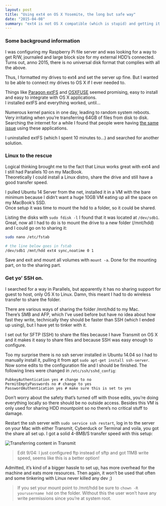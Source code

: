 ```yaml
---
layout: post
title: "Using ext4 on OS X Yosemite, the long but safe way"
date: "2015-04-08"
summary: "ext4 is not OS X compatible (which is stupid) and getting it to work is a big hassle. There are tools but their unsafe. Luckily I found a safer way."
---
```


### Some background information

I was configuring my Raspberry Pi file server and was looking for a way to get R/W, journaled and large block size for my external HDD’s connected.  
Turns out, anno 2015, there is no universal disk format that complies with all the above.

Thus, I formatted my drives to ext4 and set the server up fine. But I wanted to be able to connect my drives to OS X if I ever needed to.

Things like [Paragon extFS](https://www.paragon-software.com/nl/home/extfs-mac/) and [OSXFUSE](https://osxfuse.github.io/) seemed promising, easy to install and easy to integrate with OS X applications.  
I installed extFS and everything worked, until…

Numerous kernel panics in one day, leading to random system reboots. Very irritating when you’re transferring 64GB of files from disk to disk.  
Searching the internet for a while I found that people were having [the same issue](https://apple.stackexchange.com/questions/29842/how-can-i-mount-an-ext4-file-system-on-os-x) using these applications.

I uninstalled extFS (which I spent 10 minutes to…) and searched for another solution.

### Linux to the rescue

Logical thinking brought me to the fact that Linux works great with ext4 and I still had Parallels 10 on my MacBook.  
Theoretically I could install a Linux distro, share the drive and still have a good transfer speed.

I pulled Ubuntu 14 Server from the net, installed it in a VM with the bare minimum because I didn’t want a huge 10GB VM eating up all the space on my MacBook’s SSD.  
Once setup it was time to mount the hdd to a folder, so it could be shared.

Listing the disks with `sudo fdisk -l` I found that it was located at `/dev/sdb1`. Great, now all I had to do is to mount the drive to a new folder (/mnt/hdd) and I could go on to sharing it:

```bash
sudo nano /etc/fstab

# the line below goes in fstab
/dev/sdb1 /mnt/hdd ext4 sync,noatime 0 1
```

Save and exit and mount all volumes with `mount -a`. Done for the mounting part, on to the sharing part.

### Get yo’ SSH on.

I searched for a way in Parallels, but apparently it has no sharing support for guest to host, only OS X to Linux. Damn, this meant I had to do wireless transfer to share the folder.

There are various ways of sharing the folder /mnt/hdd to my Mac.  
There’s SMB and AFP, which I’ve used before but have no idea about how fast they write, technically they should be faster than SSH (which I ended up using), but I have yet to tinker with it.

I set out for SFTP (SSH) to share the files because I have Transmit on OS X and it makes it easy to share files and because SSH was easy enough to configure.

Too my surprise there is no ssh server installed in Ubuntu 14.04 so I had to manually install it, pulling it from apt `sudo apt-get install ssh-server`.  
Now some edits to the configuration file and I should be finished. The following lines were changed in `/etc/ssh/sshd_config`:

```console
PubkeyAuthentication yes # change to no
PermitEmptyPasswords no # change to yes
PasswordAuthentication yes # make sure this is set to yes
```

Don’t worry about the safety that’s turned off with those edits, you’re doing everything locally so there should be no outside access. Besides this VM is only used for sharing HDD mountpoint so no there’s no critical stuff to damage.

Restart the ssh server with `sudo service ssh restart`, log in to the server on your Mac with either Transmit, Cyberduck or Terminal and voila, you got the share all set up.
I got a solid 4-8MB/S transfer speed with this setup:

![Transferring content in Transmit](https://imgur.com/sVLbx3r.png)

> Edit 9/04: I just configured ftp instead of sftp and got 11MB write speed, seems like this is a better option!

Admitted, it’s kind of a bigger hassle to set up, has more overhead for the machine and eats more resources.
Then again, it won’t be used that often and some tinkering with Linux never killed any dev ;)

> If you set your mount point to /mnt/hdd be sure to `chown -R yourusername hdd` on the folder. Without this the user won’t have any write permissions since you’re at system root.

